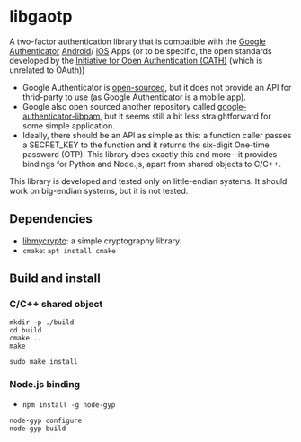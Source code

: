 # libgaotp

A two-factor authentication library that is compatible with the
[Google Authenticator](https://en.wikipedia.org/wiki/Google_Authenticator) [Android](https://play.google.com/store/apps/details?id=com.google.android.apps.authenticator2&hl=en&gl=US&pli=1)/
[iOS](https://apps.apple.com/us/app/google-authenticator/id388497605) Apps (or to be specific, the open
standards developed by the [Initiative for Open Authentication (OATH)](https://openauthentication.org/)
(which is unrelated to OAuth))
  * Google Authenticator is [open-sourced](https://github.com/google/google-authenticator), but it does not provide
  an API for thrid-party to use (as Google Authenticator is a mobile app).
  * Google also open sourced another repository called [google-authenticator-libpam](https://github.com/google/google-authenticator-libpam), but
  it seems still a bit less straightforward for some simple application.
  * Ideally, there should be an API as simple as this: a function caller passes a SECRET_KEY to the function and
  it returns the six-digit One-time password (OTP). This library does exactly this and more--it provides bindings for
  Python and Node.js, apart from shared objects to C/C++.

This library is developed and tested only on little-endian systems. It should work on big-endian systems, but it is
not tested.

## Dependencies

* [libmycrypto](https://github.com/alex-lt-kong/libmycrypto): a simple cryptography library.
* `cmake`: `apt install cmake` 

## Build and install


### C/C++ shared object
```
mkdir -p ./build
cd build
cmake ..
make
```
```
sudo make install
```

### Node.js binding

* `npm install -g node-gyp`

```
node-gyp configure
node-gyp build
```